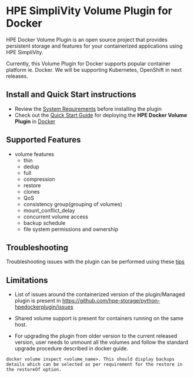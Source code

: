 # HPE SimpliVity Volume Plugin for Docker

HPE Docker Volume Plugin is an open source project that provides persistent storage and features for your containerized applications using HPE SimpliVity.

Currently, this Volume Plugin for Docker supports popular container platform ie. Docker. We will be supporting Kubernetes, OpenShift in next releases.

## Install and Quick Start instructions

* Review the [System Requirements](/docs/system-reqs.md) before installing the plugin
* Check out the [Quick Start Guide](/docs/quick_start_guide.md) for deploying the **HPE Docker Volume Plugin** in [Docker](/docs/quick_start_guide.md#docker)

## Supported Features

* volume features
  * thin
  * dedup
  * full
  * compression
  * restore
  * clones
  * QoS
  * consistency group(grouping of volumes)
  * mount_conflict_delay
  * concurrent volume access
  * backup schedule
  * file system permissions and ownership

## Troubleshooting

Troubleshooting issues with the plugin can be performed using these [tips](/docs/troubleshooting.md)


## Limitations
- List of issues around the containerized version of the plugin/Managed plugin is present in https://github.com/hpe-storage/python-hpedockerplugin/issues

- Shared volume support is present for containers running on the same host.

- For upgrading the plugin from older version to the current released version, user needs to unmount all the volumes and follow the standard
 upgrade procedure described in docker guide.

```Inspect the volume to verify if the backups got created
docker volume inspect <volume_name>. This should display backups details which can be selected as per requirement for the restore in the restoreOf option.

```
